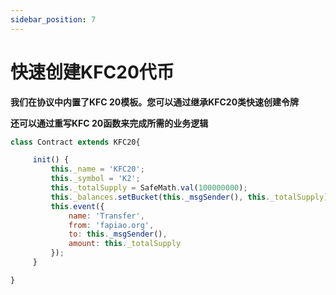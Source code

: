 ```yaml
---
sidebar_position: 7
---
```


# 快速创建KFC20代币

**我们在协议中内置了KFC 20模板。您可以通过继承KFC20类快速创建令牌**


**还可以通过重写KFC 20函数来完成所需的业务逻辑**

```javascript
class Contract extends KFC20{

     init() {
         this._name = 'KFC20';
         this._symbol = 'K2';
         this._totalSupply = SafeMath.val(100000000);
         this._balances.setBucket(this._msgSender(), this._totalSupply);
         this.event({
             name: 'Transfer',
             from: 'fapiao.org',
             to: this._msgSender(),
             amount: this._totalSupply
         });
     }

}
```